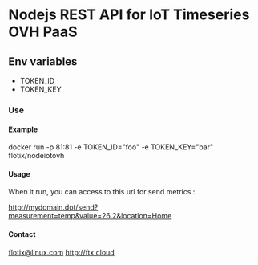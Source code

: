 # Nodejs REST API for IoT Timeseries OVH PaaS

## Env variables

- TOKEN_ID
- TOKEN_KEY

### Use

#### Example
docker run -p 81:81 -e TOKEN_ID="foo" -e TOKEN_KEY="bar" flotix/nodeiotovh

#### Usage

When it run, you can access to this url for send metrics :

http://mydomain.dot/send?measurement=temp&value=26.2&location=Home


#### Contact
flotix@linux.com
http://ftx.cloud
